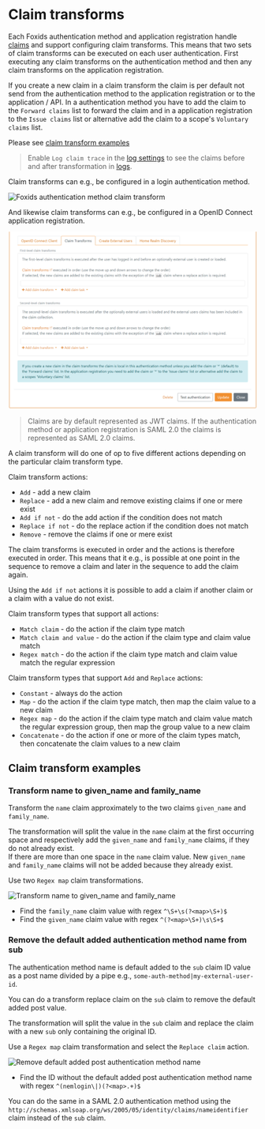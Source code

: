 # Claim transforms

Each Foxids authentication method and application registration handle [claims](claim.md) and support configuring claim transforms. This means that two sets of claim transforms can be executed on each user authentication. 
First executing any claim transforms on the authentication method and then any claim transforms on the application registration. 

If you create a new claim in a claim transform the claim is per default not send from the authentication method to the application registration or to the application / API. 
In a authentication method you have to add the claim to the `Forward claims` list to forward the claim and in a application registration to the `Issue claims` list or alternative add the claim to a scope's `Voluntary claims` list. 

Please see [claim transform examples](#claim-transform-examples)

> Enable `Log claim trace` in the [log settings](logging.md#log-settings) to see the claims before and after transformation in [logs](logging.md). 

Claim transforms can e.g., be configured in a login authentication method.

![Foxids authentication method claim transform](images/configure-claim-transform-auth-met.png)

And likewise claim transforms can e.g., be configured in a OpenID Connect application registration.

![Foxids application registration claim transform](images/configure-claim-transform-app-reg.png)

> Claims are by default represented as JWT claims. If the authentication method or application registration is SAML 2.0 the claims is represented as SAML 2.0 claims.

A claim transform will do one of op to five different actions depending on the particular claim transform type.

Claim transform actions:

- `Add` - add a new claim
- `Replace` - add a new claim and remove existing claims if one or mere exist
- `Add if not` - do the add action if the condition does not match
- `Replace if not` - do the replace action if the condition does not match
- `Remove` - remove the claims if one or mere exist

The claim transforms is executed in order and the actions is therefore executed in order. This means that it e.g., is possible at one point in the sequence to remove a claim and later in the sequence to add the claim again.

Using the `Add if not` actions it is possible to add a claim if another claim or a claim with a value do not exist.

Claim transform types that support all actions:

- `Match claim` - do the action if the claim type match
- `Match claim and value` - do the action if the claim type and claim value match
- `Regex match` - do the action if the claim type match and claim value match the regular expression

Claim transform types that support `Add` and `Replace` actions:

- `Constant` - always do the action
- `Map` - do the action if the claim type match, then map the claim value to a new claim
- `Regex map` - do the action if the claim type match and claim value match the regular expression group, then map the group value to a new claim
- `Concatenate` - do the action if one or more of the claim types match, then concatenate the claim values to a new claim

## Claim transform examples

### Transform name to given_name and family_name

Transform the `name` claim approximately to the two claims `given_name` and `family_name`. 

The transformation will split the value in the `name` claim at the first occurring space and respectively add the `given_name` and `family_name` claims, if they do not already exist.  
If there are more than one space in the `name` claim value. New `given_name` and `family_name` claims will not be added because they already exist.

Use two `Regex map` claim transformations.

![Transform name to given_name and family_name](images/example-claim-transform-name-to-given_name-family_name.png)

- Find the `family_name` claim value with regex `^\S+\s(?<map>\S+)$`
- Find the `given_name` claim value with regex `^(?<map>\S+)\s\S+$`


### Remove the default added authentication method name from sub

The authentication method name is default added to the `sub` claim ID value as a post name divided by a pipe e.g., `some-auth-method|my-external-user-id`.

You can do a transform replace claim on the `sub` claim to remove the default added post value.

The transformation will split the value in the `sub` claim and replace the claim with a new `sub` only containing the original ID.

Use a `Regex map` claim transformation and select the `Replace claim` action.

![Remove default added post authentication method name](images/example-claim-transform-remove-post-auth-met-name.png)

- Find the ID without the default added post authentication method name with regex `^(nemlogin\|)(?<map>.+)$`

You can do the same in a SAML 2.0 authentication method using the `http://schemas.xmlsoap.org/ws/2005/05/identity/claims/nameidentifier` claim instead of the `sub` claim.